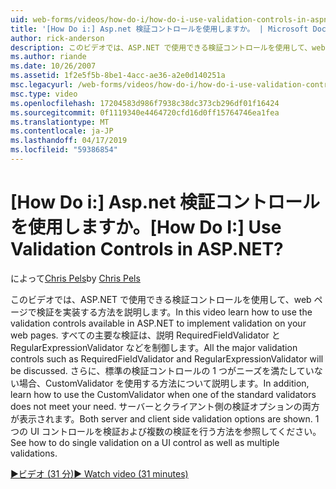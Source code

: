 ```yaml
---
uid: web-forms/videos/how-do-i/how-do-i-use-validation-controls-in-aspnet
title: '[How Do i:] Asp.net 検証コントロールを使用しますか。 | Microsoft Docs'
author: rick-anderson
description: このビデオでは、ASP.NET で使用できる検証コントロールを使用して、web ページで検証を実装する方法を説明します。 主要なすべての検証などを制御しています.
ms.author: riande
ms.date: 10/26/2007
ms.assetid: 1f2e5f5b-8be1-4acc-ae36-a2e0d140251a
msc.legacyurl: /web-forms/videos/how-do-i/how-do-i-use-validation-controls-in-aspnet
msc.type: video
ms.openlocfilehash: 17204583d986f7938c38dc373cb296df01f16424
ms.sourcegitcommit: 0f1119340e4464720cfd16d0ff15764746ea1fea
ms.translationtype: MT
ms.contentlocale: ja-JP
ms.lasthandoff: 04/17/2019
ms.locfileid: "59386854"
---
```

# <a name="how-do-i--use-validation-controls-in-aspnet"></a><span data-ttu-id="ef1a4-105">[How Do i:] Asp.net 検証コントロールを使用しますか。</span><span class="sxs-lookup"><span data-stu-id="ef1a4-105">[How Do I:]  Use Validation Controls in ASP.NET?</span></span>

<span data-ttu-id="ef1a4-106">によって[Chris Pels](https://twitter.com/chrispels)</span><span class="sxs-lookup"><span data-stu-id="ef1a4-106">by [Chris Pels](https://twitter.com/chrispels)</span></span>

<span data-ttu-id="ef1a4-107">このビデオでは、ASP.NET で使用できる検証コントロールを使用して、web ページで検証を実装する方法を説明します。</span><span class="sxs-lookup"><span data-stu-id="ef1a4-107">In this video learn how to use the validation controls available in ASP.NET to implement validation on your web pages.</span></span> <span data-ttu-id="ef1a4-108">すべての主要な検証は、説明 RequiredFieldValidator と RegularExpressionValidator などを制御します。</span><span class="sxs-lookup"><span data-stu-id="ef1a4-108">All the major validation controls such as RequiredFieldValidator and RegularExpressionValidator will be discussed.</span></span> <span data-ttu-id="ef1a4-109">さらに、標準の検証コントロールの 1 つがニーズを満たしていない場合、CustomValidator を使用する方法について説明します。</span><span class="sxs-lookup"><span data-stu-id="ef1a4-109">In addition, learn how to use the CustomValidator when one of the standard validators does not meet your need.</span></span> <span data-ttu-id="ef1a4-110">サーバーとクライアント側の検証オプションの両方が表示されます。</span><span class="sxs-lookup"><span data-stu-id="ef1a4-110">Both server and client side validation options are shown.</span></span> <span data-ttu-id="ef1a4-111">1 つの UI コントロールを検証および複数の検証を行う方法を参照してください。</span><span class="sxs-lookup"><span data-stu-id="ef1a4-111">See how to do single validation on a UI control as well as multiple validations.</span></span>

[<span data-ttu-id="ef1a4-112">&#9654;ビデオ (31 分)</span><span class="sxs-lookup"><span data-stu-id="ef1a4-112">&#9654; Watch video (31 minutes)</span></span>](https://channel9.msdn.com/Blogs/ASP-NET-Site-Videos/how-do-i-use-validation-controls-in-aspnet)
